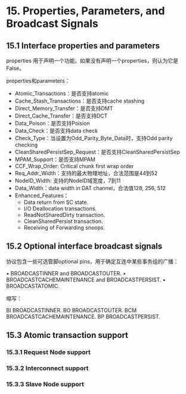 # 15. Properties, Parameters, and Broadcast Signals

## 15.1 Interface properties and parameters

properties 用于声明一个功能。如果没有声明一个properties，则认为它是False。

properties和parameters：

- Atomic_Transactions：是否支持atomic
- Cache_Stash_Transactions：是否支持cache stashing
- Direct_Memory_Transfer：是否支持DMT
- Direct_Cache_Transfer：是否支持DCT
- Data_Poison：是否支持Poision
- Data_Check：是否支持data check
- Check_Type：当设置为Odd_Parity_Byte_Data时，支持Odd parity checking
- CleanSharedPersistSep_Request：是否支持CleanSharedPersistSep
- MPAM_Support：是否支持MPAM
- CCF_Wrap_Order: Critical chunk first wrap order
- Req_Addr_Width：支持的最大物理地址，合法范围是44到52
- NodeID_Width: 支持的NodeID域宽度，7到11
- Data_Width：data width in DAT channel，合法值128, 256, 512
- Enhanced_Features：
  - Data return from SC state.
  - I/O Deallocation transactions.
  - ReadNotSharedDirty transaction.
  - CleanSharedPersist transaction.
  - Receiving of Forwarding snoops.

## 15.2 Optional interface broadcast signals

协议包含一些可选管脚optional pins，用于确定互连中某些事务组的广播：

• BROADCASTINNER and BROADCASTOUTER.
• BROADCASTCACHEMAINTENANCE and BROADCASTPERSIST.
• BROADCASTATOMIC.

缩写：

BI      BROADCASTINNER.
BO    BROADCASTOUTER.
BCM BROADCASTCACHEMAINTENANCE.
BP     BROADCASTPERSIST.

## 15.3 Atomic transaction support

### 15.3.1 Request Node support

### 15.3.2 Interconnect support

### 15.3.3 Slave Node support
